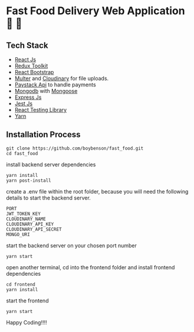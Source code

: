 # Fast Food Delivery Web Application 🍔 🛵

## Tech Stack
- [React Js](https://reactjs.org/)
- [Redux Toolkit](https://redux-toolkit.js.org/introduction/getting-started)
- [React Bootstrap](https://react-bootstrap.github.io/)
- [Multer](https://www.npmjs.com/package/multer) and [Cloudinary](https://cloudinary.com/) for file uploads.
- [Paystack Api](https://paystack.com/) to handle payments
- [Mongodb](https://www.mongodb.com/) with [Mongoose](https://mongoosejs.com/)
- [Express Js](https://expressjs.com/)
- [Jest Js](https://jestjs.io/)
- [React Testing Library](https://testing-library.com/docs/react-testing-library/intro/)
- [Yarn](https://yarnpkg.com/)

## Installation Process
```
git clone https://github.com/boybenson/fast_food.git
cd fast_food
```
install backend server dependencies
```
yarn install
yarn post-install
```
create a .env file within the root folder, because you will need the following details to start the backend server.
```
PORT
JWT_TOKEN_KEY
CLOUDINARY_NAME
CLOUDINARY_API_KEY
CLOUDINARY_API_SECRET
MONGO_URI
```
start the backend server on your chosen port number
```
yarn start
```
open another terminal, cd into the frontend folder and install frontend dependencies
```
cd frontend
yarn install
```
start the frontend
```
yarn start
```

Happy Coding!!!!
